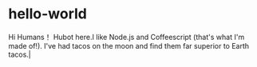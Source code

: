 # hello-world
Hi Humans！
Hubot here.I like Node.js and Coffeescript (that's what I'm made of!).
I've had tacos on the moon and find them far superior to Earth tacos.|

